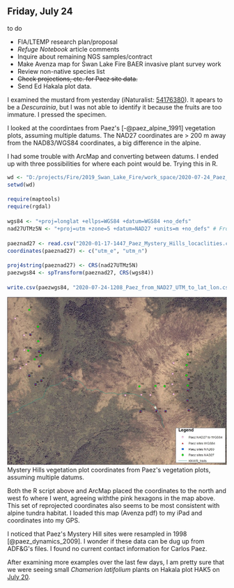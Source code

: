 
## Friday, July 24

to do

* FIA/LTEMP research plan/proposal
* *Refuge Notebook* article comments
* Inquire about remaining NGS samples/contract
* Make Avenza map for Swan Lake Fire BAER invasive plant survey work
* Review non-native species list
* ~~Check projections, etc. for Paez site data.~~
* Send Ed Hakala plot data.

I examined the mustard from yesterday (iNaturalist: [54176380](https://www.inaturalist.org/observations/54176380)). It apears to be a *Descurainia*, but I was not able to identify it because the fruits are too immature. I pressed the specimen.

I looked at the coordintaes from Paez's [-@paez_alpine_1991] vegetation plots, assuming multiple datums. The NAD27 coordinates are > 200 m away from the NAD83/WGS84 coordinates, a big difference in the alpine.

I had some trouble with ArcMap and converting between datums. I ended up with three possibilities for where each point would be. Trying this in R.

```r
wd <- "D:/projects/Fire/2019_Swan_Lake_Fire/work_space/2020-07-24_Paez_coordinates"
setwd(wd)

require(maptools)
require(rgdal)

wgs84 <- "+proj=longlat +ellps=WGS84 +datum=WGS84 +no_defs"
nad27UTMz5N <- "+proj=utm +zone=5 +datum=NAD27 +units=m +no_defs" # From https://epsg.io/26705

paeznad27 <- read.csv("2020-01-17-1447_Paez_Mystery_Hills_locaclities.csv")
coordinates(paeznad27) <- c("utm_e", "utm_n")

proj4string(paeznad27) <- CRS(nad27UTMz5N)
paezwgs84 <- spTransform(paeznad27, CRS(wgs84))

write.csv(paezwgs84, "2020-07-24-1208_Paez_from_NAD27_UTM_to_lat_lon.csv", row.names=FALSE)

```

![Mystery Hills vegetation plot coordinates from Paez's vegetation plots, assuming multiple datums.](2020-07-24-1215_Paez_coordinates.jpg)\
Mystery Hills vegetation plot coordinates from Paez's vegetation plots, assuming multiple datums.

Both the R script above and ArcMap placed the coordinates to the north and west fo where I went, agreeing withthe pink hexagons in the map above. This set of reprojected coordinates also seems to be most consistent with alpine tundra habitat. I loaded this map (Avenza pdf) to my iPad and coordinates into my GPS.

I noticed that Paez's Mystery Hill sites were resampled in 1998 [@paez_dynamics_2009]. I wonder if these data can be dug up from ADF&G's files. I found no current contact information for Carlos Paez.

After examining more examples over the last few days, I am pretty sure that we were seeing small *Chamerion latifolium* plants on Hakala plot HAK5 on [July 20](#monday-july-20).
